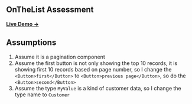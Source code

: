 
## OnTheList Assessment

[**Live Demo →**]()



## Assumptions

1. Assume it is a pagination component<br/>
2. Assume the first button is not only showing the top 10 records, it is showing first 10 records based on page number, so I change the `<Button>first</Button>` to `<Button>previous page</Button>`, so do the `<Button>second</Button>`<br/>
3. Assume the type `MyValue` is a kind of customer data, so I change the type name to `Customer`
